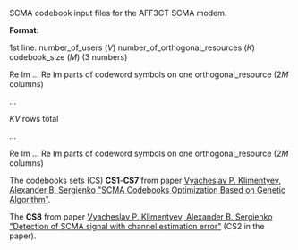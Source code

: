 SCMA codebook input files for the AFF3CT SCMA modem.

**Format**:

1st line: number_of_users (*V*) number_of_orthogonal_resources (*K*) codebook_size (*M*) (3 numbers)

Re Im ... Re Im parts of codeword symbols on one orthogonal_resource (2*M* columns)

...

*KV* rows total

...

Re Im ... Re Im parts of codeword symbols on one orthogonal_resource (2*M* columns)

The codebooks sets (CS) **CS1**-**CS7** from paper [Vyacheslav P. Klimentyev, Alexander B. Sergienko "SCMA Codebooks Optimization Based on Genetic Algorithm"](https://ieeexplore.ieee.org/document/8011314/).

The **CS8** from paper [Vyacheslav P. Klimentyev, Alexander B. Sergienko "Detection of SCMA signal with channel estimation error"](https://ieeexplore.ieee.org/document/7561515/) (CS2 in the paper).

